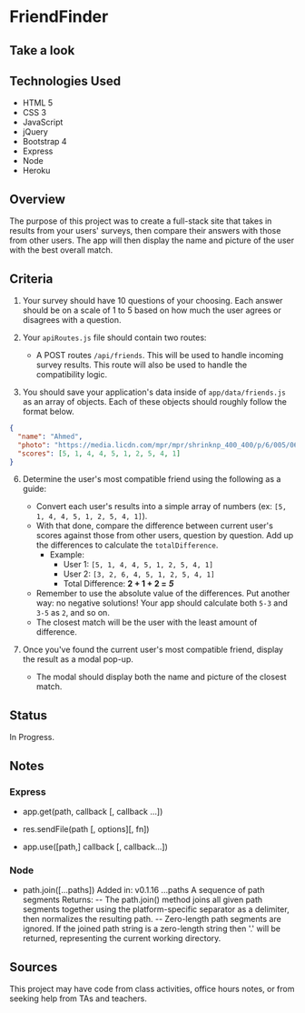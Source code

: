 # FriendFinder

## Take a look

## Technologies Used

- HTML 5
- CSS 3
- JavaScript
- jQuery
- Bootstrap 4
- Express
- Node
- Heroku

## Overview

The purpose of this project was to create a full-stack site that takes in results from your users' surveys, then compare their answers with those from other users. The app will then display the name and picture of the user with the best overall match.

## Criteria

1. Your survey should have 10 questions of your choosing. Each answer should be on a scale of 1 to 5 based on how much the user agrees or disagrees with a question.

2. Your `apiRoutes.js` file should contain two routes:

   - A POST routes `/api/friends`. This will be used to handle incoming survey results. This route will also be used to handle the compatibility logic.

3. You should save your application's data inside of `app/data/friends.js` as an array of objects. Each of these objects should roughly follow the format below.

```json
{
  "name": "Ahmed",
  "photo": "https://media.licdn.com/mpr/mpr/shrinknp_400_400/p/6/005/064/1bd/3435aa3.jpg",
  "scores": [5, 1, 4, 4, 5, 1, 2, 5, 4, 1]
}
```

6. Determine the user's most compatible friend using the following as a guide:

   - Convert each user's results into a simple array of numbers (ex: `[5, 1, 4, 4, 5, 1, 2, 5, 4, 1]`).
   - With that done, compare the difference between current user's scores against those from other users, question by question. Add up the differences to calculate the `totalDifference`.
     - Example:
       - User 1: `[5, 1, 4, 4, 5, 1, 2, 5, 4, 1]`
       - User 2: `[3, 2, 6, 4, 5, 1, 2, 5, 4, 1]`
       - Total Difference: **2 + 1 + 2 =** **_5_**
   - Remember to use the absolute value of the differences. Put another way: no negative solutions! Your app should calculate both `5-3` and `3-5` as `2`, and so on.
   - The closest match will be the user with the least amount of difference.

7. Once you've found the current user's most compatible friend, display the result as a modal pop-up.
   - The modal should display both the name and picture of the closest match.

## Status

In Progress.

## Notes

### Express

- app.get(path, callback [, callback …])

- res.sendFile(path [, options][, fn])

- app.use([path,] callback [, callback...])

### Node

- path.join([...paths])
  Added in: v0.1.16
  ...paths <string> A sequence of path segments
  Returns: <string>
  -- The path.join() method joins all given path segments together using the platform-specific separator as a delimiter, then normalizes the resulting path.
  -- Zero-length path segments are ignored. If the joined path string is a zero-length string then '.' will be returned, representing the current working directory.

## Sources

This project may have code from class activities, office hours notes, or from seeking help from TAs and teachers.
